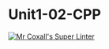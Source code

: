# Unit1-02-CPP
[![Mr Coxall's Super Linter](https://github.com/../../workflows/Mr%20Coxall's%20Super%20Linter/badge.svg)](https://github.com/../../actions/)
